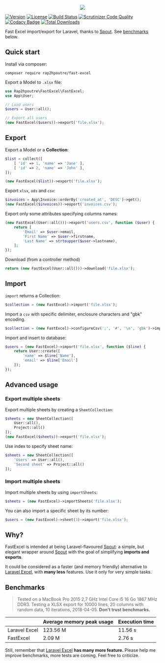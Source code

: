 <p align="center">
<img src="https://user-images.githubusercontent.com/36028424/40173202-9a03d68a-5a03-11e8-9968-6b7e3b4f8a1b.png">
</p>

[![Version](https://poser.pugx.org/rap2hpoutre/fast-excel/version?format=flat)](https://packagist.org/packages/rap2hpoutre/fast-excel)
[![License](https://poser.pugx.org/rap2hpoutre/fast-excel/license?format=flat)](https://packagist.org/packages/rap2hpoutre/fast-excel)
[![Build Status](https://travis-ci.org/rap2hpoutre/fast-excel.svg?branch=master)](https://travis-ci.org/rap2hpoutre/fast-excel)
[![Scrutinizer Code Quality](https://scrutinizer-ci.com/g/rap2hpoutre/fast-excel/badges/quality-score.png?b=master)](https://scrutinizer-ci.com/g/rap2hpoutre/fast-excel/?branch=master)
[![Codacy Badge](https://api.codacy.com/project/badge/Grade/4814d15bf1a545b99c90dc07917d7ec9)](https://www.codacy.com/app/rap2hpoutre/fast-excel?utm_source=github.com&amp;utm_medium=referral&amp;utm_content=rap2hpoutre/fast-excel&amp;utm_campaign=Badge_Grade)
[![Total Downloads](https://poser.pugx.org/rap2hpoutre/fast-excel/downloads)](https://packagist.org/packages/rap2hpoutre/fast-excel)

Fast Excel import/export for Laravel, thanks to [Spout](https://github.com/box/spout). 
See [benchmarks](#benchmarks) below.

## Quick start

Install via composer:

```
composer require rap2hpoutre/fast-excel
```

Export a Model to `.xlsx` file:
 
```php
use Rap2hpoutre\FastExcel\FastExcel;
use App\User;

// Load users
$users = User::all();

// Export all users
(new FastExcel($users))->export('file.xlsx');
```

## Export

Export a Model or a **Collection**:

```php
$list = collect([
    [ 'id' => 1, 'name' => 'Jane' ],
    [ 'id' => 2, 'name' => 'John' ],
]);

(new FastExcel($list))->export('file.xlsx');
```

Export `xlsx`, `ods` and `csv`:

```php
$invoices = App\Invoice::orderBy('created_at', 'DESC')->get();
(new FastExcel($invoices))->export('invoices.csv');
```

Export only some attributes specifying columns names:

```php
(new FastExcel(User::all()))->export('users.csv', function ($user) {
    return [
        'Email' => $user->email,
        'First Name' => $user->firstname,
        'Last Name' => strtoupper($user->lastname),
    ];
});
```

Download (from a controller method)

```php
return (new FastExcel(User::all()))->download('file.xlsx');
```

## Import

`import` returns a Collection:

```php
$collection = (new FastExcel)->import('file.xlsx');
```

Import a `csv` with specific delimiter, enclosure characters and "gbk" encoding.

```php
$collection = (new FastExcel)->configureCsv(';', '#', '\n', 'gbk')->import('file.csv');
```

Import and insert to database:

```php
$users = (new FastExcel)->import('file.xlsx', function ($line) {
    return User::create([
        'name' => $line['Name'],
        'email' => $line['Email']
    ]);
});
```

## Advanced usage

### Export multiple sheets

Export multiple sheets by creating a `SheetCollection`:

```php
$sheets = new SheetCollection([
    User::all(), 
    Project::all()
]);
(new FastExcel($sheets))->export('file.xlsx');
```

Use index to specify sheet name:
```php
$sheets = new SheetCollection([
    'Users' => User::all(), 
    'Second sheet' => Project::all()
]);
```

### Import multiple sheets

Import multiple sheets by using `importSheets`:

```php
$sheets = (new FastExcel)->importSheets('file.xlsx');
```

You can also import a specific sheet by its number:

```php
$users = (new FastExcel)->sheet(3)->import('file.xlsx');
```

## Why?

FastExcel is intended at being Laravel-flavoured [Spout](https://github.com/box/spout): 
a simple, but elegant wrapper around [Spout](https://github.com/box/spout) with the goal 
of simplifying **imports and exports**. 

It could be considered as a faster (and memory friendly) alternative 
to [Laravel Excel](https://laravel-excel.maatwebsite.nl/), with **many less** features. 
Use it only for very simple tasks.

## Benchmarks

> Tested on a MacBook Pro 2015 2,7 GHz Intel Core i5 16 Go 1867 MHz DDR3. 
Testing a XLSX export for 10000 lines, 20 columns with random data, 10 iterations, 2018-04-05. **Don't trust benchmarks.**

|   | Average memory peak usage  | Execution time |
|---|---|---|
| Laravel Excel  | 123.56 M  | 11.56 s |
| FastExcel  | 2.09 M | 2.76 s |

Still, remember that [Laravel Excel](https://laravel-excel.maatwebsite.nl/) **has many more feature.**
Please help me improve benchmarks, more tests are coming. Feel free to criticize.
